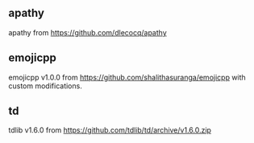 apathy
------
apathy from https://github.com/dlecocq/apathy

emojicpp
--------
emojicpp v1.0.0 from https://github.com/shalithasuranga/emojicpp with custom modifications.

td
--
tdlib v1.6.0 from https://github.com/tdlib/td/archive/v1.6.0.zip

